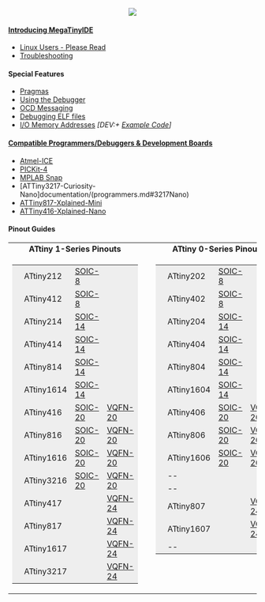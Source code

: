 <p align="center"><img src="/images/MegaTinyIDE.png"></p>

#### [Introducing MegaTinyIDE](documentation/ideintro.md)
   + [Linux Users - Please Read](documentation/linux.md)
   + [Troubleshooting](documentation/trouble.md)
   
#### Special Features
   + [Pragmas](documentation/pragmas.md)
   + [Using the Debugger](documentation/debugging.md)
   + [OCD Messaging](documentation/ocdmsg.md)
   + [Debugging ELF files](documentation/elfdebug.md)
   + [I/O Memory Addresses](documentation/peripherals.md)
   *[DEV:+ [Example Code](documentation/examples.md)]*

#### [Compatible Programmers/Debuggers & Development Boards](documentation/programmers.md)
   + [Atmel-ICE](documentation/programmers.md#Atmel-ICE)
   + [PICKit-4](documentation/programmers.md#PICKit-4)
   + [MPLAB Snap](documentation/programmers.md#Snap)
   + [ATTiny3217-Curiosity-Nano]documentation/(programmers.md#3217Nano)
   + [ATTiny817-Xplained-Mini](documentation/programmers.md#817Mini)
   + [ATTiny416-Xplained-Nano](documentation/programmers.md#416Nano)

#### Pinout Guides
<table>
	<tr>
		<td align="center"><b>ATtiny 1-Series Pinouts</b></td>
	    <td style="width:10px;">&nbsp;</td>
		<td align="center"><b>ATtiny 0-Series Pinouts</b></td>
	</tr>
	<tr valign="top">
		<td> 
		<table style="background-color:#EEEEEE;">
			<tr>
				<td style="width:10px;"></td>
				<td style="width:80px;">ATtiny212</td>
				<td style="width:80px;"><a href="pinouts.md?CHIP=attiny212,NAME=ATtiny212,PKG=SOIC-8">SOIC-8</a></td>
				<td></td>
			</tr>
			<tr>
				<td></td>
				<td>ATtiny412</td>
				<td><a href="pinouts.md?CHIP=attiny412,NAME=ATtiny412,PKG=SOIC-8">SOIC-8</a></td>
				<td></td>
			</tr>
			<tr>
				<td></td>
				<td>ATtiny214</td>
				<td><a href="pinouts.md?CHIP=attiny214,NAME=ATtiny214,PKG=SOIC-14">SOIC-14</a></td>
				<t></t> 
			</tr>
			<tr>
				<td></td>
				<td>ATtiny414</td>
				<td><a href="pinouts.md?CHIP=attiny414,NAME=ATtiny414,PKG=SOIC-14">SOIC-14</a></td>
				<td></td>
			</tr>
			<tr>
				<td></td>
				<td>ATtiny814</td>
				<td><a href="pinouts.md?CHIP=attiny814,NAME=ATtiny814,PKG=SOIC-14">SOIC-14</a></td>
				<td></td>
			</tr>
			<tr>
				<td></td>
				<td>ATtiny1614</td>
				<td><a href="pinouts.md?CHIP=attiny1614,NAME=ATtiny1614,PKG=SOIC-14">SOIC-14</a></td>
				<td></td>
			</tr>
			<tr>
				<td></td>
				<td>ATtiny416</td>
				<td><a href="pinouts.md?CHIP=attiny416,NAME=ATtiny416,PKG=SOIC-20">SOIC-20</a></td>
				<td><a href="pinouts.md?CHIP=attiny416,NAME=ATtiny416,PKG=VQFN-20">VQFN-20</a></td>
			</tr>
			<tr>
				<td></td>
				<td>ATtiny816</td>
				<td><a href="pinouts.md?CHIP=attiny816,NAME=ATtiny816,PKG=SOIC-20">SOIC-20</a></td>
				<td><a href="pinouts.md?CHIP=attiny816,NAME=ATtiny816,PKG=VQFN-20">VQFN-20</a></td>
			</tr>
			<tr>
				<td></td>
				<td>ATtiny1616</td>
				<td><a href="pinouts.md?CHIP=attiny1616,NAME=ATtiny1616,PKG=SOIC-20">SOIC-20</a></td>
				<td><a href="pinouts.md?CHIP=attiny1616,NAME=ATtiny1616,PKG=VQFN-20">VQFN-20</a></td>
			</tr>
			<tr>
				<td></td>
				<td>ATtiny3216</td>
				<td><a href="pinouts.md?CHIP=attiny3216,NAME=ATtiny3216,PKG=SOIC-20">SOIC-20</a></td>
				<td><a href="pinouts.md?CHIP=attiny3216,NAME=ATtiny3216,PKG=VQFN-20">VQFN-20</a></td>
			</tr>
			<tr>
				<td></td>
				<td>ATtiny417</td>
				<td></td>
				<td><a href="pinouts.md?CHIP=attiny417,NAME=ATtiny417,PKG=VQFN-24">VQFN-24</a></td>
			</tr>
			<tr>
				<td></td>
				<td>ATtiny817</td>
				<td></td>
				<td><a href="pinouts.md?CHIP=attiny817,NAME=ATtiny817,PKG=VQFN-24">VQFN-24</a></td>
			</tr>
			<tr>
				<td></td>
				<td>ATtiny1617</td>
				<td></td>
				<td><a href="pinouts.md?CHIP=attiny1617,NAME=ATtiny1617,PKG=VQFN-24">VQFN-24</a></td>
			</tr>
			<tr>
				<td></td>
				<td>ATtiny3217</td>
				<td></td>
				<td><a href="pinouts.md?CHIP=attiny3217,NAME=ATtiny3217,PKG=VQFN-24">VQFN-24</a></td>
			</tr>
		</table>
		</td>
	    <td>&nbsp;</td>
		<td> 
		<table style="background-color:#EEEEEE;">
			<tr>
				<td style="width:10px;"></td>
				<td style="width:80px;">ATtiny202</td>
				<td style="width:80px;"><a href="pinouts.md?CHIP=attiny202,NAME=ATtiny212,PKG=SOIC-8">SOIC-8</a></td>
				<td></td>
			</tr>
			<tr>
				<td></td>
				<td>ATtiny402</td>
				<td><a href="pinouts.md?CHIP=attiny402,NAME=ATtiny402,PKG=SOIC-8">SOIC-8</a></td>
				<td></td>
			</tr>
			<tr>
				<td></td>
				<td>ATtiny204</td>
				<td><a href="pinouts.md?CHIP=attiny204,NAME=ATtiny204,PKG=SOIC-14">SOIC-14</a></td>
				<t></t> 
			</tr>
			<tr>
				<td></td>
				<td>ATtiny404</td>
				<td><a href="pinouts.md?CHIP=attiny404,NAME=ATtiny404,PKG=SOIC-14">SOIC-14</a></td>
				<td></td>
			</tr>
			<tr>
				<td></td>
				<td>ATtiny804</td>
				<td><a href="pinouts.md?CHIP=attiny804,NAME=ATtiny804,PKG=SOIC-14">SOIC-14</a></td>
				<td></td>
			</tr>
			<tr>
				<td></td>
				<td>ATtiny1604</td>
				<td><a href="pinouts.md?CHIP=attiny1604,NAME=ATtiny1604,PKG=SOIC-14">SOIC-14</a></td>
				<td></td>
			</tr>
			<tr>
				<td></td>
				<td>ATtiny406</td>
				<td><a href="pinouts.md?CHIP=attiny406,NAME=ATtiny406,PKG=SOIC-20">SOIC-20</a></td>
				<td><a href="pinouts.md?CHIP=attiny406,NAME=ATtiny406,PKG=VQFN-20">VQFN-20</a></td>
			</tr>
			<tr>
				<td></td>
				<td>ATtiny806</td>
				<td><a href="pinouts.md?CHIP=attiny806,NAME=ATtiny806,PKG=SOIC-20">SOIC-20</a></td>
				<td><a href="pinouts.md?CHIP=attiny806,NAME=ATtiny806,PKG=VQFN-20">VQFN-20</a></td>
			</tr>
			<tr>
				<td></td>
				<td>ATtiny1606</td>
				<td><a href="pinouts.md?CHIP=attiny1606,NAME=ATtiny1606,PKG=SOIC-20">SOIC-20</a></td>
				<td><a href="pinouts.md?CHIP=attiny1606,NAME=ATtiny1606,PKG=VQFN-20">VQFN-20</a></td>
			</tr>
			<tr>
				<td></td>
				<td>--</td>
				<td></td>
				<td></td>
			</tr>
			<tr>
				<td></td>
				<td>--</td>
				<td></td>
				<td></td>
			</tr>
			<tr>
				<td></td>
				<td>ATtiny807</td>
				<td></td>
				<td><a href="pinouts.md?CHIP=attiny807,NAME=ATtiny807,PKG=VQFN-24">VQFN-24</a></td>
			</tr>
			<tr>
				<td></td>
				<td>ATtiny1607</td>
				<td></td>
				<td><a href="pinouts.md?CHIP=attiny1607,NAME=ATtiny1607,PKG=VQFN-24">VQFN-24</a></td>
			</tr>
			<tr>
				<td></td>
				<td>--</td>
				<td></td>
				<td></td>
			</tr>
		</table>
		</td>
	</tr>
</table>
